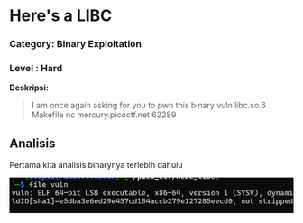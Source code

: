 # Here's a LIBC 
### Category: Binary Exploitation
### Level : Hard

**Deskripsi:**
>I am once again asking for you to pwn this binary vuln libc.so.6 Makefile nc mercury.picoctf.net 62289

## Analisis
Pertama kita analisis binarynya terlebih dahulu

![Preview](image/1.png)
